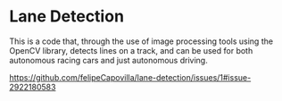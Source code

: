 # Lane Detection 
This is a code that, through the use of image processing tools using the OpenCV library, detects lines on a track, and can be used for both autonomous racing cars and just autonomous driving.

https://github.com/felipeCapovilla/lane-detection/issues/1#issue-2922180583
